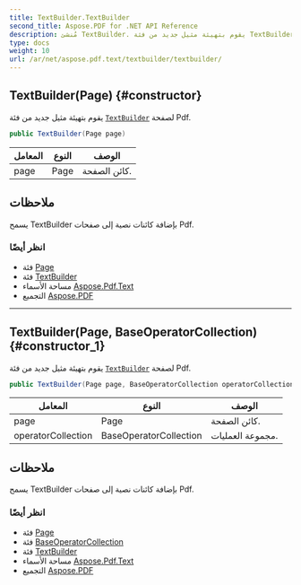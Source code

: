 ```yaml
---
title: TextBuilder.TextBuilder
second_title: Aspose.PDF for .NET API Reference
description: مُنشئ TextBuilder. يقوم بتهيئة مثيل جديد من فئة TextBuilder لصفحة Pdf
type: docs
weight: 10
url: /ar/net/aspose.pdf.text/textbuilder/textbuilder/
---
```

## TextBuilder(Page) {#constructor}

يقوم بتهيئة مثيل جديد من فئة [`TextBuilder`](../) لصفحة Pdf.

```csharp
public TextBuilder(Page page)
```

| المعامل | النوع | الوصف |
| --- | --- | --- |
| page | Page | كائن الصفحة. |

## ملاحظات

يسمح TextBuilder بإضافة كائنات نصية إلى صفحات Pdf.

### انظر أيضًا

* فئة [Page](../../../aspose.pdf/page/)
* فئة [TextBuilder](../)
* مساحة الأسماء [Aspose.Pdf.Text](../../../aspose.pdf.text/)
* التجميع [Aspose.PDF](../../../)

---

## TextBuilder(Page, BaseOperatorCollection) {#constructor_1}

يقوم بتهيئة مثيل جديد من فئة [`TextBuilder`](../) لصفحة Pdf.

```csharp
public TextBuilder(Page page, BaseOperatorCollection operatorCollection)
```

| المعامل | النوع | الوصف |
| --- | --- | --- |
| page | Page | كائن الصفحة. |
| operatorCollection | BaseOperatorCollection | مجموعة العمليات. |

## ملاحظات

يسمح TextBuilder بإضافة كائنات نصية إلى صفحات Pdf.

### انظر أيضًا

* فئة [Page](../../../aspose.pdf/page/)
* فئة [BaseOperatorCollection](../../../aspose.pdf/baseoperatorcollection/)
* فئة [TextBuilder](../)
* مساحة الأسماء [Aspose.Pdf.Text](../../../aspose.pdf.text/)
* التجميع [Aspose.PDF](../../../)
